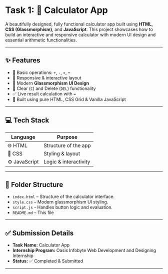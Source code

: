 # Task 1: 🧮 Calculator App

A beautifully designed, fully functional calculator app built using **HTML**, **CSS (Glassmorphism)**, and **JavaScript**. This project showcases how to build an interactive and responsive calculator with modern UI design and essential arithmetic functionalities.

---

## ✨ Features

- 🔢 Basic operations: `+`, `-`, `×`, `÷`
- 📱 Responsive & interactive layout
- 🧊 Modern **Glassmorphism UI Design**
- 🧼 Clear (`C`) and Delete (`DEL`) functionality
- ✅ Live result calculation with `=`
- 🎯 Built using pure HTML, CSS Grid & Vanilla JavaScript

---

## 💻 Tech Stack

| Language     | Purpose               |
|--------------|------------------------|
| 🌐 HTML       | Structure of the app   |
| 🎨 CSS        | Styling & layout       |
| ⚙️ JavaScript | Logic & interactivity  |

---

## 📁 Folder Structure

- `index.html` – Structure of the calculator interface.
- `style.css` – Modern glassmorphism UI styling.
- `script.js` - Handles button logic and evaluation.
- `README.md` – This file 

---

## ✅ Submission Details

- **Task Name:** Calculator App
- **Internship Program:** Oasis Infobyte Web Development and Designing Internship 
- **Status:** ✅ Completed & Submitted  

---